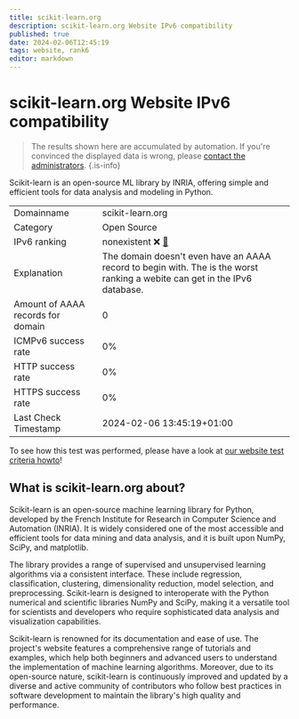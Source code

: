 ```yaml
---
title: scikit-learn.org
description: scikit-learn.org Website IPv6 compatibility
published: true
date: 2024-02-06T12:45:19
tags: website, rank6
editor: markdown
---
```


# scikit-learn.org Website IPv6 compatibility

> The results shown here are accumulated by automation. If you're convinced the displayed data is wrong, please [contact the administrators](/howto/chat). 
{.is-info}

Scikit-learn is an open-source ML library by INRIA, offering simple and efficient tools for data analysis and modeling in Python.


|   |   |
| - | - |
| Domainname | scikit-learn.org
| Category | Open Source |
| IPv6 ranking | nonexistent :x: [🔗](/howto/ranking) |
| Explanation | The domain doesn't even have an AAAA record to begin with. The is the worst ranking a webite can get in the IPv6 database. |
| Amount of AAAA records for domain | 0 |
| ICMPv6 success rate | 0%|
| HTTP success rate | 0% |
| HTTPS success rate | 0% |
| Last Check Timestamp | 2024-02-06 13:45:19+01:00 |

To see how this test was performed, please have a look at [our website test criteria howto](/howto/testcriteria/website)!


## What is scikit-learn.org about?
Scikit-learn is an open-source machine learning library for Python, developed by the French Institute for Research in Computer Science and Automation (INRIA). It is widely considered one of the most accessible and efficient tools for data mining and data analysis, and it is built upon NumPy, SciPy, and matplotlib.

The library provides a range of supervised and unsupervised learning algorithms via a consistent interface. These include regression, classification, clustering, dimensionality reduction, model selection, and preprocessing. Scikit-learn is designed to interoperate with the Python numerical and scientific libraries NumPy and SciPy, making it a versatile tool for scientists and developers who require sophisticated data analysis and visualization capabilities.

Scikit-learn is renowned for its documentation and ease of use. The project's website features a comprehensive range of tutorials and examples, which help both beginners and advanced users to understand the implementation of machine learning algorithms. Moreover, due to its open-source nature, scikit-learn is continuously improved and updated by a diverse and active community of contributors who follow best practices in software development to maintain the library's high quality and performance.


